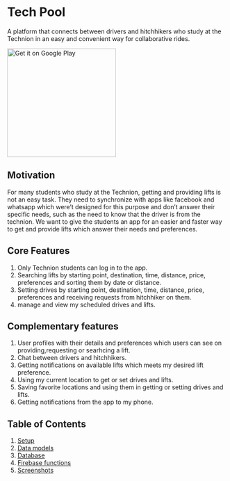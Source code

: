 # Tech Pool
A platform that connects between drivers and hitchhikers who study at the Technion in an easy and convenient way for collaborative rides.


<a href='https://play.google.com/store/apps/details?id=com.technion.android.tech_pool&pcampaignid=pcampaignidMKT-Other-global-all-co-prtnr-py-PartBadge-Mar2515-1'><img alt='Get it on Google Play' src='https://play.google.com/intl/en_us/badges/static/images/badges/en_badge_web_generic.png' width='250'/></a>


## Motivation
For many students who study at the Technion, getting and providing lifts is not an easy task. They need to synchronize with apps like facebook and whatsapp which were’t designed for this purpose and don’t answer their specific needs, such as the need to know that the driver is from the technion. We want to give the students an app for an easier and faster way to get and provide lifts which answer their needs and preferences. 

## Core Features
1. Only Technion students can log in to the app.
2. Searching lifts by starting point, destination, time, distance, price, preferences and sorting them by date or distance.
3. Setting drives by starting point, destination, time, distance, price, preferences and receiving requests from hitchhiker on them.
4. manage and view my scheduled drives and lifts.

## Complementary features
1. User profiles with their details and preferences which users can see on providing,requesting or searhcing a lift.
2. Chat between drivers and hitchhikers.
3. Getting notifications on available lifts which meets my desired lift preference.
4. Using my current location to get or set drives and lifts.
5. Saving favorite locations and using them in getting or setting drives and lifts.
6. Getting notifications from the app to my phone.

## Table of Contents
1. [Setup](docs/setup.md)
2. [Data models](docs/data-models.md)
3. [Database](docs/database.md)
4. [Firebase functions](docs/firebasefunctions.md)
5. [Screenshots](docs/screenshots.md)
